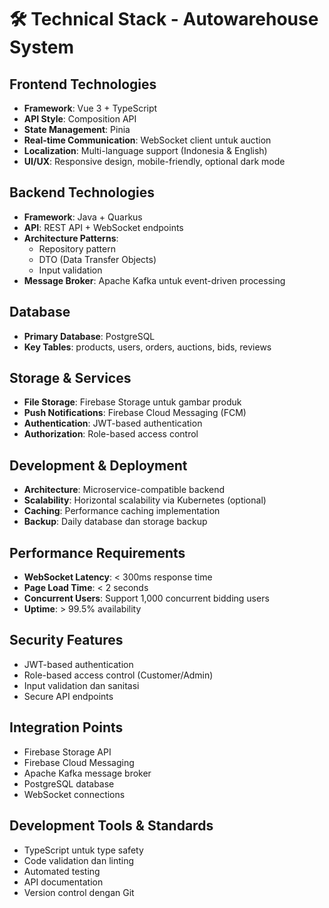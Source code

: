# 🛠️ Technical Stack - Autowarehouse System

## Frontend Technologies
- **Framework**: Vue 3 + TypeScript
- **API Style**: Composition API
- **State Management**: Pinia
- **Real-time Communication**: WebSocket client untuk auction
- **Localization**: Multi-language support (Indonesia & English)
- **UI/UX**: Responsive design, mobile-friendly, optional dark mode

## Backend Technologies
- **Framework**: Java + Quarkus
- **API**: REST API + WebSocket endpoints
- **Architecture Patterns**: 
  - Repository pattern
  - DTO (Data Transfer Objects)
  - Input validation
- **Message Broker**: Apache Kafka untuk event-driven processing

## Database
- **Primary Database**: PostgreSQL
- **Key Tables**: products, users, orders, auctions, bids, reviews

## Storage & Services
- **File Storage**: Firebase Storage untuk gambar produk
- **Push Notifications**: Firebase Cloud Messaging (FCM)
- **Authentication**: JWT-based authentication
- **Authorization**: Role-based access control

## Development & Deployment
- **Architecture**: Microservice-compatible backend
- **Scalability**: Horizontal scalability via Kubernetes (optional)
- **Caching**: Performance caching implementation
- **Backup**: Daily database dan storage backup

## Performance Requirements
- **WebSocket Latency**: < 300ms response time
- **Page Load Time**: < 2 seconds
- **Concurrent Users**: Support 1,000 concurrent bidding users
- **Uptime**: > 99.5% availability

## Security Features
- JWT-based authentication
- Role-based access control (Customer/Admin)
- Input validation dan sanitasi
- Secure API endpoints

## Integration Points
- Firebase Storage API
- Firebase Cloud Messaging
- Apache Kafka message broker
- PostgreSQL database
- WebSocket connections

## Development Tools & Standards
- TypeScript untuk type safety
- Code validation dan linting
- Automated testing
- API documentation
- Version control dengan Git
